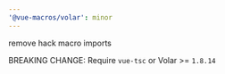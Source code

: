 ```yaml
---
'@vue-macros/volar': minor
---
```


remove hack macro imports

BREAKING CHANGE: Require `vue-tsc` or Volar >= `1.8.14`
